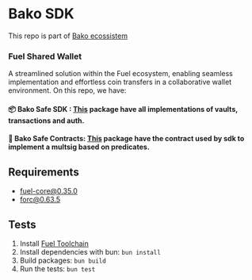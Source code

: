 # Bako SDK

This repo is part of [Bako ecossistem](https://www.bako.global/)

### Fuel Shared Wallet

A streamlined solution within the Fuel ecosystem, enabling seamless implementation and effortless coin transfers in a collaborative wallet environment.
On this repo, we have:

#### 📦 Bako Safe SDK : [This](https://github.com/Bako-Labs/bako-safe/blob/main/packages/sdk/README.md) package have all implementations of vaults, transactions and auth.

#### 📑 Bako Safe Contracts: [This](https://github.com/Bako-Labs/bako-safe/blob/main/packages/sway/README.md) package have the contract used by sdk to implement a multsig based on predicates.

## Requirements

- fuel-core@0.35.0
- forc@0.63.5

## Tests

1. Install [Fuel Toolchain](https://docs.fuel.network/guides/installation/)
2. Install dependencies with bun: `bun install`
3. Build packages: `bun build`
4. Run the tests: `bun test`
